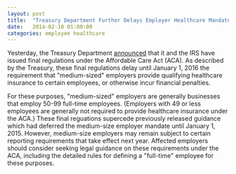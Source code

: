 ```yaml
---
layout: post
title:  "Treasury Department Further Delays Employer Healthcare Mandate for &ldquo;Medium-Sized&rdquo; Employers"
date:   2014-02-10 01:00:00
categories: employee healthcare
---
```


Yesterday, the Treasury Department [announced][announcement] that it and the IRS have issued final regulations under the Affordable Care Act 
(ACA). As described by the Treasury, these final regulations delay until January 1, 2016 the requirement that "medium-sized" employers provide 
qualifying healthcare insurance to certain employees, or otherwise incur financial penalties.  

For these purposes, "medium-sized" employers are generally businesses that employ 50-99 full-time employees. (Employers with 49 or less 
employees are generally not required to provide healthcare insurance under the ACA.) These final reguations supercede previously released guidance 
which had deferred the medium-size employer mandate until January 1, 2015. However, medium-size employers may remain subject to certain 
reporting requirements that take effect next year. Affected employers should consider seeking legal guidance on these requirements under 
the ACA, including the detailed rules for defining a "full-time" employee for these purposes.


[announcement]: http://www.treasury.gov/press-center/press-releases/Pages/jl2290.aspx